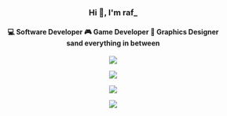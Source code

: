 

<p>
	<h3 align="center">Hi 👋, I'm raf_</h3>
</p>
<p align="center">
	<h4 align="center">
    💻 Software Developer 
    🎮 Game Developer 
    📏 Graphics Designer <br>
	sand everything in between
	</h4>
</p>
<p align="center">
    <img  src="https://github-readme-stats.vercel.app/api?username=raf-underscore&theme=github_dark&hide_border=true" />
</p>
<p align="center">
	<img  src="https://github-readme-stats.vercel.app/api/top-langs/?username=raf-underscore&theme=github_dark&layout=compact&hide_border=true&card_width=445"/>
</p>
<p align="center">
	<img  src="https://github-readme-stats.vercel.app/api/wakatime?username=raf_underscore&theme=github_dark&hide_border=true&card_width=445"/>
</p>
<p align="center">
	<img  src="http://github-readme-streak-stats.herokuapp.com?user=raf-underscore&theme=github-dark&date_format=j%2Fn%5B%2FY%5D&border=DDDDDD00"/>
</p>
